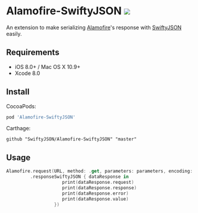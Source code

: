# Alamofire-SwiftyJSON ![](https://travis-ci.org/SwiftyJSON/Alamofire-SwiftyJSON.svg?branch=master)

An extension to make serializing [Alamofire](https://github.com/Alamofire/Alamofire)'s response with [SwiftyJSON](https://github.com/SwiftyJSON/SwiftyJSON) easily.

## Requirements

- iOS 8.0+ / Mac OS X 10.9+
- Xcode 8.0

## Install

CocoaPods:
```ruby
pod 'Alamofire-SwiftyJSON'
```

Carthage:
```
github "SwiftyJSON/Alamofire-SwiftyJSON" "master"
```

## Usage

```swift
Alamofire.request(URL, method: .get, parameters: parameters, encoding: URLEncoding.default)
         .responseSwiftyJSON { dataResponse in
                     print(dataResponse.request)
                     print(dataResponse.response)
                     print(dataResponse.error)
                     print(dataResponse.value)
                  })
```
